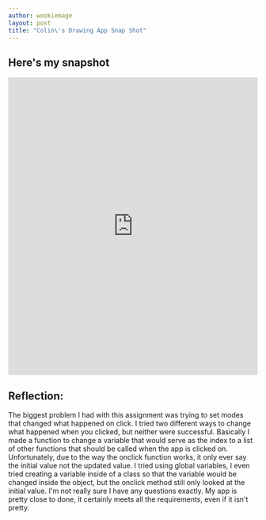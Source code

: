 ```yaml
---
author: wookiemage
layout: post
title: "Colin\'s Drawing App Snap Shot"
---
```

##  Here\'s my snapshot
  <iframe src="https://trinket.io/embed/python/5978875cb2" width="100%" height="600" frameborder="0" marginwidth="0" marginheight="0" allowfullscreen></iframe>
  
## Reflection:

  The biggest problem I had with this assignment was trying to set modes that changed what happened on click. I tried two different ways to change what happened when you clicked, but neither were successful. Basically I made a function to change a variable that would serve as the index to a list of other functions that should be called when the app is clicked on. Unfortunately, due to the way the onclick function works, it only ever say the initial value not the updated value. I tried using global variables, I even tried creating a variable inside of a class so that the variable would be changed inside the object, but the onclick method still only looked at the initial value.
  I\'m not really sure I have any questions exactly. My app is pretty close to done, it certainly meets all the requirements, even if it isn\'t pretty.
